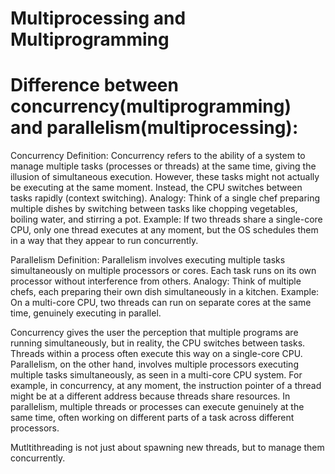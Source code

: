# Multiprocessing and Multiprogramming


# Difference between concurrency(multiprogramming) and parallelism(multiprocessing):

Concurrency
Definition: Concurrency refers to the ability of a system to manage multiple tasks (processes or threads) at the same time, giving the illusion of simultaneous execution. However, these tasks might not actually be executing at the same moment. Instead, the CPU switches between tasks rapidly (context switching).
Analogy: Think of a single chef preparing multiple dishes by switching between tasks like chopping vegetables, boiling water, and stirring a pot.
Example:
If two threads share a single-core CPU, only one thread executes at any moment, but the OS schedules them in a way that they appear to run concurrently.

Parallelism
Definition: Parallelism involves executing multiple tasks simultaneously on multiple processors or cores. Each task runs on its own processor without interference from others.
Analogy: Think of multiple chefs, each preparing their own dish simultaneously in a kitchen.
Example:
On a multi-core CPU, two threads can run on separate cores at the same time, genuinely executing in parallel.

Concurrency gives the user the perception that multiple programs are running simultaneously, but in reality, the CPU switches between tasks. Threads within a process often execute this way on a single-core CPU.
Parallelism, on the other hand, involves multiple processors executing multiple tasks simultaneously, as seen in a multi-core CPU system.
For example, in concurrency, at any moment, the instruction pointer of a thread might be at a different address because threads share resources. In parallelism, multiple threads or processes can execute genuinely at the same time, often working on different parts of a task across different processors.


Mutltithreading is not just about spawning new threads, but to manage them concurrently.
